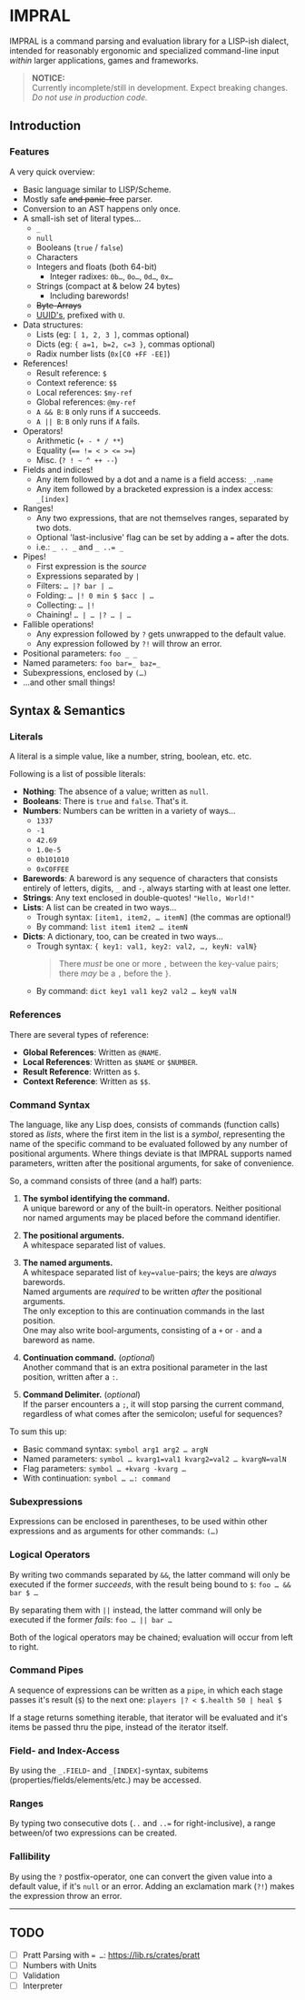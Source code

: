 # IMPRAL

IMPRAL is a command parsing and evaluation library for a LISP-ish dialect, intended for reasonably ergonomic and specialized command-line input *within* larger applications, games and frameworks.

> **NOTICE:**  
> Currently incomplete/still in development. Expect breaking changes.  
> *Do not use in production code.*

## Introduction

### Features

A very quick overview:

- Basic language similar to LISP/Scheme.
- Mostly safe ~~and panic-free~~ parser.
- Conversion to an AST happens only once.
- A small-ish set of literal types...
  - `_`
  - `null`
  - Booleans (`true` / `false`)
  - Characters
  - Integers and floats (both 64-bit)
    - Integer radixes: `0b…`, `0o…`, `0d…`, `0x…`
  - Strings (compact at & below 24 bytes)
    - Including barewords!
  - ~~Byte-Arrays~~
  - [UUID's](https://lib.rs/crates/uuid), prefixed with `U`.
- Data structures:
  - Lists (eg: `[ 1, 2, 3 ]`, commas optional)
  - Dicts (eg: `{ a=1, b=2, c=3 }`, commas optional)
  - Radix number lists (`0x[C0 +FF -EE]`)
- References!
  - Result reference: `$`
  - Context reference: `$$`
  - Local references: `$my-ref`
  - Global references: `@my-ref`
  - `A && B`: `B` only runs if `A` succeeds.
  - `A || B`: `B` only runs if `A` fails.
- Operators!
  - Arithmetic (`+ - * / **`)
  - Equality (`== != < > <= >=`)
  - Misc. (`? ! ~ ^ ++ --`)
- Fields and indices!
  - Any item followed by a dot and a name is a field access: `_.name`
  - Any item followed by a bracketed expression is a index access: `_[index]`
- Ranges!
  - Any two expressions, that are not themselves ranges, separated by two dots.
  - Optional 'last-inclusive' flag can be set by adding a `=` after the dots.
  - i.e.: `_ .. _` and `_ ..= _`
- Pipes!
  - First expression is the *source*
  - Expressions separated by `|`
  - Filters: `… |? bar | …`
  - Folding: `… |! 0 min $ $acc | …`
  - Collecting: `… |!`
  - Chaining! `… | … |? … | …`
- Fallible operations!
  - Any expression followed by `?` gets unwrapped to the default value.
  - Any expression followed by `?!` will throw an error.
- Positional parameters: `foo _ _`
- Named parameters: `foo bar=_ baz=_`
- Subexpressions, enclosed by `(…)`
- ...and other small things!

## Syntax & Semantics

### Literals

A literal is a simple value, like a number, string, boolean, etc. etc.

Following is a list of possible literals:

- **Nothing**: The absence of a value; written as `null`.
- **Booleans**: There is `true` and `false`. That's it.
- **Numbers**: Numbers can be written in a variety of ways...
  - `1337`
  - `-1`
  - `42.69`
  - `1.0e-5`
  - `0b101010`
  - `0xC0FFEE`
- **Barewords**: A bareword is any sequence of characters that consists entirely of letters,
                 digits, `_` and `-`, always starting with at least one letter.
- **Strings**: Any text enclosed in double-quotes! `"Hello, World!"`
- **Lists**: A list can be created in two ways...
  - Trough syntax: `[item1, item2, … itemN]` (the commas are optional!)
  - By command: `list item1 item2 … itemN`
- **Dicts**: A dictionary, too, can be created in two ways...
  - Trough syntax: `{ key1: val1, key2: val2, …, keyN: valN}`
    > There *must* be one or more `,` between the key-value pairs;
    > there *may* be a `,` before the `}`.
  - By command: `dict key1 val1 key2 val2 … keyN valN`

### References

There are several types of reference:

- **Global References**: Written as `@NAME`.
- **Local References**: Written as `$NAME` or `$NUMBER`.
- **Result Reference**: Written as `$`.
- **Context Reference**: Written as `$$`.

### Command Syntax

The language, like any Lisp does, consists of commands (function calls) stored as *lists*,
where the first item in the list is a *symbol*, representing the name of the specific command to be evaluated followed by any number of positional arguments. Where things deviate is that IMPRAL supports named parameters, written after the positional arguments, for sake of convenience.

So, a command consists of three (and a half) parts:

1. **The symbol identifying the command.**  
	A unique bareword or any of the built-in operators.
	Neither positional nor named arguments may be placed before the command identifier.

2. **The positional arguments.**  
	A whitespace separated list of values.

3. **The named arguments.**  
	A whitespace separated list of `key=value`-pairs; the keys are *always* barewords.  
	Named arguments are *required* to be written *after* the positional arguments.  
	The only exception to this are continuation commands in the last position.  
  One may also write bool-arguments, consisting of a `+` or `-` and a bareword as name.

4. **Continuation command.** (*optional*)  
	Another command that is an extra positional parameter in the last position, written after a `:`.

5. **Command Delimiter.** (*optional*)  
	If the parser encounters a `;`, it will stop parsing the current command,
  regardless of what comes after the semicolon; useful for sequences?

To sum this up:

- Basic command syntax: `symbol arg1 arg2 … argN`
- Named parameters:     `symbol … kvarg1=val1 kvarg2=val2 … kvargN=valN`
- Flag parameters:      `symbol … +kvarg -kvarg …`
- With continuation:    `symbol … …: command`

### Subexpressions

Expressions can be enclosed in parentheses, to be used within other expressions and as arguments for other commands:  `(…)`

### Logical Operators

By writing two commands separated by `&&`, the latter command will only be executed if the former *succeeds*, with the result being bound to `$`: `foo … && bar $ …`

By separating them with `||` instead, the latter command will only be executed if the former *fails*: `foo … || bar …`

Both of the logical operators may be chained; evaluation will occur from left to right.

### Command Pipes

A sequence of expressions can be written as a `pipe`, in which each stage passes it's result (`$`) to the next one: `players |? < $.health 50 | heal $`

If a stage returns something iterable, that iterator will be evaluated
and it's items be passed thru the pipe, instead of the iterator itself.

### Field- and Index-Access

By using the `_.FIELD`- and `_[INDEX]`-syntax, subitems (properties/fields/elements/etc.) may be accessed.

### Ranges

By typing two consecutive dots (`..` and `..=` for right-inclusive), a range between/of two expressions can be created.

### Fallibility

By using the `?` postfix-operator, one can convert the given value into a default value, if it's `null` or an error. Adding an exclamation mark (`?!`) makes the expression throw an error.

---

## TODO

- [ ] Pratt Parsing with `= …`: https://lib.rs/crates/pratt
- [ ] Numbers with Units
- [ ] Validation
- [ ] Interpreter

